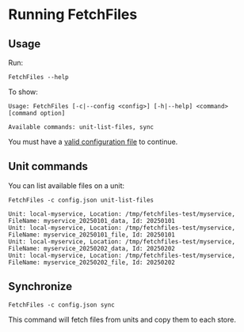
Running FetchFiles
==============================

Usage
----------------------------

Run:

```console
FetchFiles --help
```

To show:

```
Usage: FetchFiles [-c|--config <config>] [-h|--help] <command> [command option]

Available commands: unit-list-files, sync
```

You must have a [valid configuration file](CONFIG.md) to continue.


Unit commands
----------------------------

You can list available files on a unit:

```console
FetchFiles -c config.json unit-list-files 
```

```
Unit: local-myservice, Location: /tmp/fetchfiles-test/myservice, FileName: myservice_20250101_data, Id: 20250101
Unit: local-myservice, Location: /tmp/fetchfiles-test/myservice, FileName: myservice_20250101_file, Id: 20250101
Unit: local-myservice, Location: /tmp/fetchfiles-test/myservice, FileName: myservice_20250202_data, Id: 20250202
Unit: local-myservice, Location: /tmp/fetchfiles-test/myservice, FileName: myservice_20250202_file, Id: 20250202
```


Synchronize
----------------------------

```console
FetchFiles -c config.json sync 
```

This command will fetch files from units and copy them to each store.

